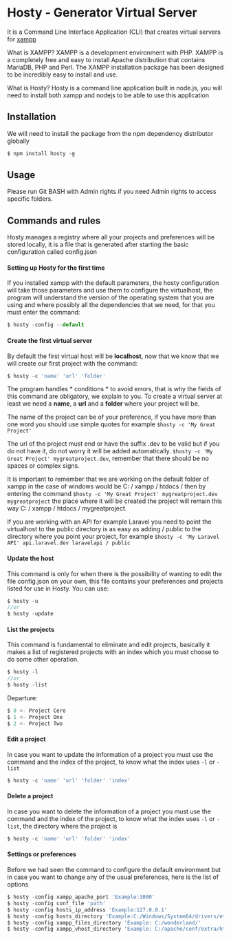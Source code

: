 # Hosty - Generator Virtual Server

It is a Command Line Interface Application (CLI) that creates virtual servers for [xampp](https://www.apachefriends.org/en/index.html "xampp")

What is XAMPP? XAMPP is a development environment with PHP. XAMPP is a completely free and easy to install Apache distribution that contains MariaDB, PHP and Perl. The XAMPP installation package has been designed to be incredibly easy to install and use.

What is Hosty? Hosty is a command line application built in node.js, you will need to install both xampp and nodejs to be able to use this application

## Installation
We will need to install the package from the npm dependency distributor globally

```js
$ npm install hosty -g
```
## Usage
Please run Git BASH with Admin rights if you need Admin rights to access specific folders.

## Commands and rules
Hosty manages a registry where all your projects and preferences will be stored locally, it is a file that is generated after starting the basic configuration called config.json

#### Setting up Hosty for the first time
If you installed xampp with the default parameters, the hosty configuration will take those parameters and use them to configure the virtualhost, the program will understand the version of the operating system that you are using and where possibly all the dependencies that we need, for that you must enter the command:

```js
$ hosty -config --default
```

#### Create the first virtual server
By default the first virtual host will be **localhost**, now that we know that we will create our first project with the command:

```js
$ hosty -c 'name' 'url' 'folder'
```

The program handles * conditions * to avoid errors, that is why the fields of this command are obligatory, we explain to you. To create a virtual server at least we need a **name**, a **url** and a **folder** where your project will be.

The name of the project can be of your preference, if you have more than one word you should use simple quotes for example `$hosty -c 'My Great Project'`

The url of the project must end or have the suffix .dev to be valid but if you do not have it, do not worry it will be added automatically. `$hosty -c 'My Great Project' mygreatproject.dev`, remember that there should be no spaces or complex signs.

It is important to remember that we are working on the default folder of xampp in the case of windows would be C: / xampp / htdocs / then by entering the command `$hosty -c 'My Great Project' mygreatproject.dev mygreatproject` the place where it will be created the project will remain this way C: / xampp / htdocs / mygreatproject.

If you are working with an API for example Laravel you need to point the virtualhost to the public directory is as easy as adding / public to the directory where you point your project, for example `$hosty -c 'My Laravel API' api.laravel.dev laravelapi / public `

#### Update the host
This command is only for when there is the possibility of wanting to edit the file config.json on your own, this file contains your preferences and projects listed for use in Hosty. You can use:

```js
$ hosty -u 
//or 
$ hosty -update
```

#### List the projects
This command is fundamental to eliminate and edit projects, basically it makes a list of registered projects with an index which you must choose to do some other operation.

```js
$ hosty -l 
//or 
$ hosty -list
```
Departure:
```js
$ 0 <- Project Cero
$ 1 <- Project One
$ 2 <- Project Two
```

#### Edit a project

In case you want to update the information of a project you must use the command and the index of the project, to know what the index uses `-l` or `-list`

```js
$ hosty -c 'name' 'url' 'folder' 'index'
```

#### Delete a project

In case you want to delete the information of a project you must use the command and the index of the project, to know what the index uses `-l` or `-list`, the directory where the project is

```js
$ hosty -c 'name' 'url' 'folder' 'index'
```

#### Settings or preferences

Before we had seen the command to configure the default environment but in case you want to change any of the usual preferences, here is the list of options


```js
$ hosty -config xampp_apache_port 'Example:3000'
$ hosty -config conf_file 'path'
$ hosty -config hosts_ip_address 'Example:127.0.0.1'
$ hosty -config hosts_directory 'Example:C:/Windows/System64/drivers/etc/hosts'
$ hosty -config xampp_files_directory 'Example: C:/wonderland/'
$ hosty -config xampp_vhost_directory 'Example: C:/apache/conf/extra/httpd-vhosts.conf'
```
